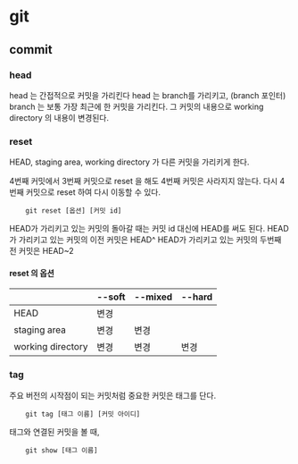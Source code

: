 # git

## commit

### head
head 는 간접적으로 커밋을 가리킨다
head 는 branch를 가리키고, (branch 포인터) 
branch 는 보통 가장 최근에 한 커밋을 가리킨다.
그 커밋의 내용으로 working directory 의 내용이 변경된다.

### reset
HEAD, staging area, working directory 가 다른 커밋을 가리키게 한다.

4번째 커밋에서 3번째 커밋으로 reset 을 해도 4번째 커밋은 사라지지 않는다. 다시 4번째 커밋으로 reset 하여 다시 이동할 수 있다.

```
    git reset [옵션] [커밋 id]
```

HEAD가 가리키고 있는 커밋의 돌아갈 때는 커밋 id 대신에 HEAD를 써도 된다.
HEAD가 가리키고 있는 커밋의 이전 커밋은 HEAD^
HEAD가 가리키고 있는 커밋의 두번째 전 커밋은 HEAD~2

#### reset 의 옵션
|                   | --soft | --mixed | --hard |
|-------------------|--------|---------|--------|
| HEAD              | 변경 |     |     |
| staging area      | 변경 | 변경 |     |
| working directory | 변경 | 변경 | 변경 |



### tag
주요 버전의 시작점이 되는 커밋처럼 중요한 커밋은 태그를 단다. 

```
    git tag [태그 이름] [커밋 아이디]
```

태그와 연결된 커밋을 볼 때,
```
    git show [태그 이름]
```